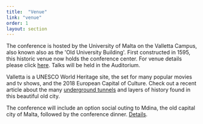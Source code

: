 ```yaml
---
title:  "Venue"
link: "venue"
order: 1
layout: section
---
```


<p>
    The conference is hosted by the University of Malta on the Valletta Campus, also known also as the 'Old University Building'. First constructed in 1595, this historic venue now holds the conference center. For venue details please click <a href="http://www.um.edu.mt/conferenceunit">here</a>. Talks will be held in the Auditorium.
</p>
<p>
    Valletta is a UNESCO World Heritage site, the set for many popular movies and tv shows, and the 2018 European Capital of Culture. Check out a recent article about the many <a href="https://www.theguardian.com/cities/2017/feb/20/malta-secret-tunnels-inside-newly-discovered-underworld-valletta">underground tunnels</a> and layers of history found in this beautiful old city.
</p>


The conference will include an option social outing to Mdina, the old capital city of Malta, followed by the conference dinner. [Details](https://www.um.edu.mt/conferenceunit/rggd2017/mdinatour).

